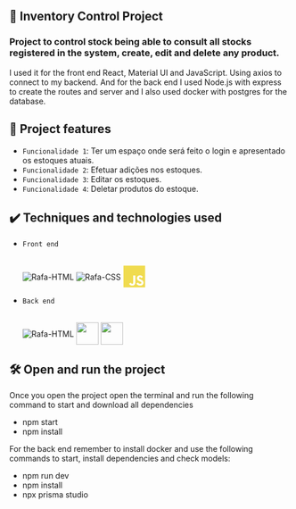 ## 📁 Inventory Control Project

<h3>Project to control stock being able to
consult all stocks registered in the system, create, edit and delete any product.</h3>
<p>I used it for the front end React, Material UI and JavaScript. Using axios to connect to my backend. And for the back end I used Node.js with express to create the routes and server and I also used docker with postgres for the database.</p>

## :hammer: Project features

- `Funcionalidade 1`: Ter um espaço onde será feito o login e apresentado os estoques atuais.
- `Funcionalidade 2`: Efetuar adições nos estoques.
- `Funcionalidade 3`: Editar os estoques.
- `Funcionalidade 4`: Deletar produtos do estoque.

## ✔️ Techniques and technologies used

- `Front end`


  <div style="display: inline_block"><br>
  <img align="center" alt="Rafa-HTML" height="40" width="40" src="https://upload.wikimedia.org/wikipedia/commons/thumb/a/a7/React-icon.svg/2300px-React-icon.svg.png">
  <img align="center" alt="Rafa-CSS" height="40" width="40" src="https://v4.material-ui.com/static/logo.png">
  <img align="center" alt="Rafa-Js" height="40" width="40" src="https://raw.githubusercontent.com/devicons/devicon/master/icons/javascript/javascript-plain.svg">
</div>

- `Back end `

 
   <div style="display: inline_block"><br>

    <img align="center" alt="Rafa-HTML" height="40" width="40" src="https://cdn.iconscout.com/icon/free/png-256/node-js-1174925.png">
  <img align="center"  height="40" width="40" src="https://www.docker.com/wp-content/uploads/2022/03/Moby-logo.png">
  <img align="center"  height="40" width="40" src="https://user-images.githubusercontent.com/24623425/36042969-f87531d4-0d8a-11e8-9dee-e87ab8c6a9e3.png">

</div>

## 🛠️ Open and run the project
<p>Once you open the project open the terminal and run the following command to start and download all dependencies </p>
<ul>
  <li>npm start</li>
  <li>npm install</li> 
 </ul>
 <p>For the back end remember to install docker and use the following commands to start, install dependencies and check models:</p>
<ul>
  <li>npm run dev</li>
  <li>npm install</li>
  <li>npx prisma studio</li> 
 </ul>

